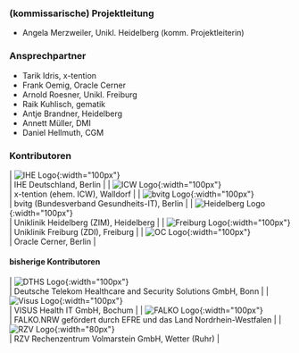 ### (kommissarische) Projektleitung

* Angela Merzweiler, Unikl. Heidelberg (komm. Projektleiterin)

### Ansprechpartner

* Tarik Idris, x-tention
* Frank Oemig, Oracle Cerner
* Arnold Roesner, Unikl. Freiburg
* Raik Kuhlisch, gematik
* Antje Brandner, Heidelberg
* Annett Müller, DMI
* Daniel Hellmuth, CGM

### Kontributoren

| ![IHE Logo](150px-Logo_ihe.png){:width="100px"} <br clear="all"/> | IHE Deutschland, Berlin |
| ![ICW Logo](150px-Logo_icw.jpg){:width="100px"} <br clear="all"/> | x-tention (ehem. ICW), Walldorf |
| ![bvitg Logo](150px-Logo_bvitg.JPG){:width="100px"} <br clear="all"/> | bvitg (Bundesverband Gesundheits-IT), Berlin |
| ![Heidelberg Logo](150px-Logo-uk-heidelberg.png){:width="100px"} <br clear="all"/> | Uniklinik Heidelberg (ZIM), Heidelberg |
| ![Freiburg Logo](150px-Logo-uk-freiburg.png){:width="100px"} <br clear="all"/> | Uniklinik Freiburg (ZDI), Freiburg |
| ![OC Logo](OC_logo.png){:width="100px"} <br clear="all"/> | Oracle Cerner, Berlin |

#### bisherige Kontributoren

| ![DTHS Logo](150px-Logo-t-systems.jpg){:width="100px"} <br clear="all"/> | Deutsche Telekom Healthcare and Security Solutions GmbH, Bonn |
| ![Visus Logo](150px-Logo-visus.jpg){:width="100px"} <br clear="all"/> | VISUS Health IT GmbH, Bochum |
| ![FALKO Logo](150px-FALKO_LOGO.jpg){:width="100px"} <br clear="all"/> | FALKO.NRW gefördert durch EFRE und das Land Nordrhein-Westfalen |
| ![RZV Logo](150px-Logo-rzv.jpg){:width="80px"} <br clear="all"/> | RZV Rechenzentrum Volmarstein GmbH, Wetter (Ruhr) |

